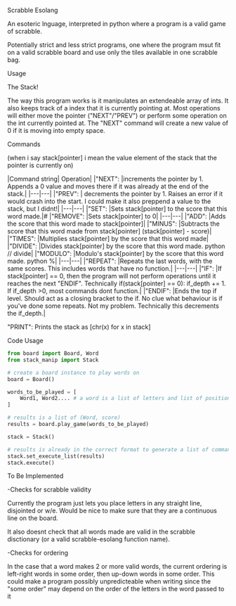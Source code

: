 Scrabble Esolang

An esoteric lnguage, interpreted in python where a program is a valid game of scrabble.

Potentially strict and less strict programs, one where the program msut fit on a valid scrabble board and use only the tiles available in one scrabble bag.


Usage

The Stack!

The way this program works is it manipulates an extendeable array of ints. It also keeps track of a index that it is currently pointing at. Most operations will either move the pointer ("NEXT"/"PREV") or perform some operation on the int currently pointed at. The "NEXT" command will create a new value of 0 if it is moving into empty space.

Commands

(when i say stack[pointer] i mean the value element of the stack that the pointer is currently on)

|Command string| Operation|
|"NEXT": |increments the pointer by 1. Appends a 0 value and moves there if it was already at the end of the stack.|
|---|---|
|"PREV": | decrements the pointer by 1. Raises an error if it would crash into the start. I could make it also preppend a value to the stack, but I didnt!|
|---|---|
|"SET": |Sets stack[pointer] to the score that this word made.|#
|"REMOVE": |Sets stack[pointer] to 0|
|---|---|
|"ADD": |Adds the score that this word made to stack[pointer]|
|"MINUS": |Subtracts the score that this word made from stack[pointer] (stack[pointer] - score)|
|"TIMES": |Multiplies stack[pointer] by the score that this word made|
|"DIVIDE": |Divides stack[pointer] by the score that this word made. python // divide|
|"MODULO": |Modulo's stack[pointer] by the score that this word made. python %|
|---|---|
|"REPEAT": |Repeats the last <score> words, with the same scores. This includes words that have no function.|
|---|---|
|"IF": |If stack[pointer] == 0, then the program will not perform operations until it reaches the next "ENDIF". Technically if(stack[pointer] == 0): if_depth += 1. If if_depth >0, most commands dont function.|
|"ENDIF": |Ends the top if level. Should act as a closing bracket to the if. No clue what behaviour is if you've done some repeats. Not my problem. Technically this decrements the if_depth.|

"PRINT": Prints the stack as [chr(x) for x in stack]

Code Usage

```python
from board import Board, Word
from stack_manip import Stack

# create a board instance to play words on
board = Board()

words_to_be_played = [
    Word1, Word2.... # a word is a list of letters and list of positions
]

# results is a list of (Word, score)
results = board.play_game(words_to_be_played)

stack = Stack()

# results is already in the correct format to generate a list of commands
stack.set_execute_list(results)
stack.execute()
```

To Be Implemented

-Checks for scrabble validity

Currently the program just lets you place letters in any straight line, disjointed or w/e. Would be nice to make sure that they are a continuous line on the board.

It also doesnt check that all words made are valid in the scrabble disctionary (or a valid scrabble-esolang function name).

-Checks for ordering

In the case that a word makes 2 or more valid words, the current ordering is left-right words in some order, then up-down words in some order. This could make a program possibly unpredicteable when writing since the "some order" may depend on the order of the letters in the word passed to it